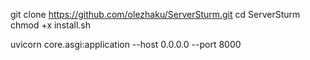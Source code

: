 git clone https://github.com/olezhaku/ServerSturm.git
cd ServerSturm
chmod +x install.sh

uvicorn core.asgi:application --host 0.0.0.0 --port 8000
